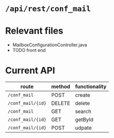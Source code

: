 # `/api/rest/conf_mail`
# Relevant files
- MailboxConfigurationController.java
- TODO front end

# Current API
|route|method|functionality|
|-|-|-|
|`/conf_mail`|POST|create|
|`/conf_mail/{id}`|DELETE|delete|
|`/conf_mail`|GET|search|
|`/conf_mail/{id}`|GET|getById|
|`/conf_mail/{id}`|POST|udpate|